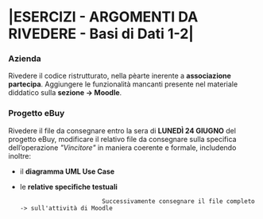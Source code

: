 # |ESERCIZI - ARGOMENTI DA RIVEDERE - Basi di Dati 1-2|


### Azienda 

Rivedere il codice ristrutturato, nella pèarte inerente a **associazione partecipa**. Aggiungere le funzionalità mancanti presente nel materiale diddatico sulla **sezione -> Moodle**.

### Progetto eBuy

Rivedere il file da consegnare entro la sera di **LUNEDÌ 24 GIUGNO** del progetto eBuy, modificare il relativo file da consegnare sulla specifica dell’operazione *"Vincitore"* in maniera coerente e formale, includendo inoltre:

- il **diagramma UML Use Case**
- le **relative specifiche testuali**

                             Successivamente consegnare il file completo -> sull'attività di Moodle
